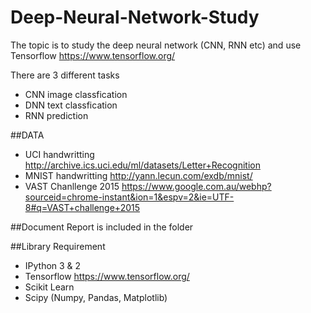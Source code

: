 # Deep-Neural-Network-Study

The topic is to study the deep neural network (CNN, RNN etc) and use Tensorflow https://www.tensorflow.org/

There are 3 different tasks
* CNN image classfication
* DNN text classfication
* RNN prediction

##DATA
* UCI handwritting http://archive.ics.uci.edu/ml/datasets/Letter+Recognition
* MNIST handwritting http://yann.lecun.com/exdb/mnist/
* VAST Chanllenge 2015 https://www.google.com.au/webhp?sourceid=chrome-instant&ion=1&espv=2&ie=UTF-8#q=VAST+challenge+2015

##Document
Report is included in the folder

##Library Requirement

* IPython 3 & 2
* Tensorflow https://www.tensorflow.org/
* Scikit Learn 
* Scipy (Numpy, Pandas, Matplotlib)